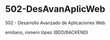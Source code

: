 # 502-DesAvanAplicWeb
502 - Desarrollo Avanzado de Aplicaciones Web


emiliano, romero lópez (BDD/BACKEND)
